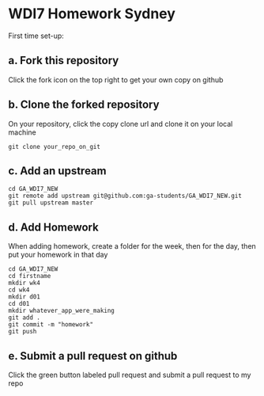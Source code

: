 # WDI7 Homework Sydney

First time set-up:

a. Fork this repository
-----
Click the fork icon on the top right to get your own copy on github

b. Clone the forked repository
----
On your repository, click the copy clone url and clone it on your local machine

    git clone your_repo_on_git

c. Add an upstream
----
```
cd GA_WDI7_NEW
git remote add upstream git@github.com:ga-students/GA_WDI7_NEW.git
git pull upstream master
```

d. Add Homework
----
When adding homework, create a folder for the week, then for the day, then put your homework in that day

```
cd GA_WDI7_NEW
cd firstname
mkdir wk4
cd wk4
mkdir d01
cd d01
mkdir whatever_app_were_making
git add .
git commit -m "homework"
git push
```

e. Submit a pull request on github
----
Click the green button labeled pull request and submit a pull request to my repo
